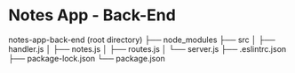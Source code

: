 # Notes App - Back-End

notes-app-back-end (root directory)
├── node_modules
├── src
│   ├── handler.js
│   ├── notes.js
│   ├── routes.js
│   └── server.js
├── .eslintrc.json
├── package-lock.json
└── package.json